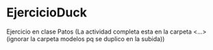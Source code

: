 # EjercicioDuck
Ejercicio en clase Patos
(La actividad completa esta en la carpeta <...> (ignorar la carpeta modelos pq se duplico en la subida))
